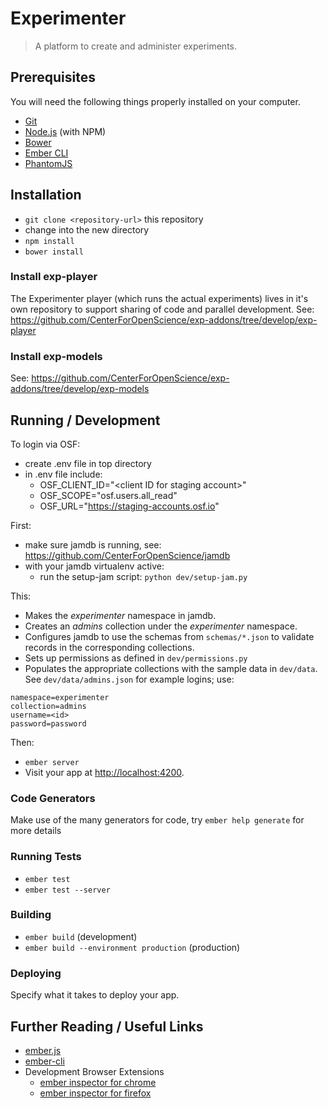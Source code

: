 # Experimenter

> A platform to create and administer experiments.

## Prerequisites

You will need the following things properly installed on your computer.

* [Git](http://git-scm.com/)
* [Node.js](http://nodejs.org/) (with NPM)
* [Bower](http://bower.io/)
* [Ember CLI](http://www.ember-cli.com/)
* [PhantomJS](http://phantomjs.org/)

## Installation

* `git clone <repository-url>` this repository
* change into the new directory
* `npm install`
* `bower install`

### Install exp-player

The Experimenter player (which runs the actual experiments) lives in it's own repository to support sharing of code and parallel development. See: https://github.com/CenterForOpenScience/exp-addons/tree/develop/exp-player

### Install exp-models

See: https://github.com/CenterForOpenScience/exp-addons/tree/develop/exp-models

## Running / Development

To login via OSF:
* create .env file in top directory
* in .env file include:
  * OSF_CLIENT_ID="\<client ID for staging account\>"
  * OSF_SCOPE="osf.users.all_read"
  * OSF_URL="https://staging-accounts.osf.io"

First:
* make sure jamdb is running, see: https://github.com/CenterForOpenScience/jamdb
* with your jamdb virtualenv active:
  * run the setup-jam script: `python dev/setup-jam.py`

This:
- Makes the _experimenter_ namespace in jamdb.
- Creates an _admins_ collection under the _experimenter_ namespace.
- Configures jamdb to use the schemas from `schemas/*.json` to validate records in the corresponding collections.
- Sets up permissions as defined in `dev/permissions.py`
- Populates the appropriate collections with the sample data in `dev/data`. See `dev/data/admins.json` for example logins; use:
```
namespace=experimenter
collection=admins
username=<id>
password=password
```

Then:
* `ember server`
* Visit your app at [http://localhost:4200](http://localhost:4200).

### Code Generators

Make use of the many generators for code, try `ember help generate` for more details

### Running Tests

* `ember test`
* `ember test --server`

### Building

* `ember build` (development)
* `ember build --environment production` (production)

### Deploying

Specify what it takes to deploy your app.

## Further Reading / Useful Links

* [ember.js](http://emberjs.com/)
* [ember-cli](http://www.ember-cli.com/)
* Development Browser Extensions
  * [ember inspector for chrome](https://chrome.google.com/webstore/detail/ember-inspector/bmdblncegkenkacieihfhpjfppoconhi)
  * [ember inspector for firefox](https://addons.mozilla.org/en-US/firefox/addon/ember-inspector/)

